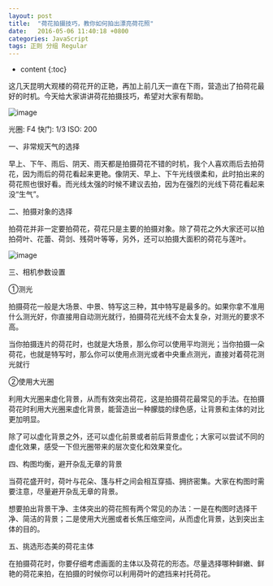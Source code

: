 ```yaml
---
layout: post
title:  "荷花拍摄技巧，教你如何拍出漂亮荷花照"
date:   2016-05-06 11:40:18 +0800
categories: JavaScript
tags: 正则 分组 Regular
---
```


* content
{:toc}

这几天昆明大观楼的荷花开的正艳，再加上前几天一直在下雨，营造出了拍荷花最好的时机。今天给大家讲讲荷花拍摄技巧，希望对大家有帮助。

![image](https://github.com/lanhua123/lanhua123.github.io/raw/master/12.jpg)

光圈: F4 快门: 1/3 ISO: 200

一、非常规天气的选择

早上、下午、雨后、阴天、雨天都是拍摄荷花不错的时机，我个人喜欢雨后去拍荷花，因为雨后的荷花看起来更艳。像阴天、早上、下午光线很柔和，此时拍出来的荷花照也很好看。而光线太强的时候不建议去拍，因为在强烈的光线下荷花看起来没“生气”。



二、拍摄对象的选择

拍荷花并非一定要拍荷花，荷花只是主要的拍摄对象。除了荷花之外大家还可以拍拍荷叶、花蕾、荷剑、残荷叶等等，另外，还可以拍摄大面积的荷花与莲叶。


![image](https://github.com/lanhua123/lanhua123.github.io/raw/master/13.jpg)


三、相机参数设置

①测光

拍摄荷花一般是大场景、中景、特写这三种，其中特写是最多的。如果你拿不准用什么测光好，你直接用自动测光就行，拍摄荷花光线不会太复杂，对测光的要求不高。

当你拍摄连片的荷花时，也就是大场景，那么你可以使用平均测光；当你拍摄一朵荷花，也就是特写时，那么你可以使用点测光或者中央重点测光，直接对着荷花测光就行



②使用大光圈

利用大光圈来虚化背景，从而有效突出荷花，这是拍摄荷花最常见的手法。在拍摄荷花时利用大光圈来虚化背景，能营造出一种朦胧的绿色感，让背景和主体的对比更加明显。

除了可以虚化背景之外，还可以虚化前景或者前后背景虚化；大家可以尝试不同的虚化效果，感受一下但光圈带来的层次变化和效果变化。





四、构图均衡，避开杂乱无章的背景

当荷花盛开时，荷叶与花朵、篷与杆之间会相互穿插、拥挤密集。大家在构图时需要注意，尽量避开杂乱无章的背景。

想要拍出背景干净、主体突出的荷花照有两个常见的办法：一是在构图时选择干净、简洁的背景；二是使用大光圈或者长焦压缩空间，从而虚化背景，达到突出主体的目的。





五、挑选形态美的荷花主体

在拍摄荷花时，你要仔细考虑画面的主体以及荷花的形态。尽量选择哪种鲜嫩、鲜艳的荷花来拍，在拍摄的时候你可以利用荷叶的遮挡来衬托荷花。
